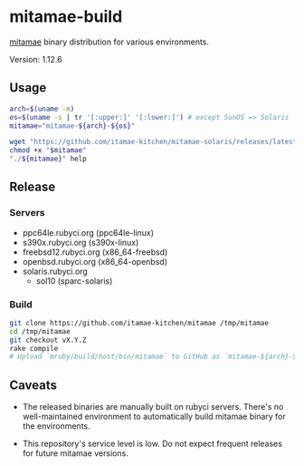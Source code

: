 # mitamae-build

[mitamae](https://github.com/itamae-kitchen/mitamae) binary distribution for various environments.

Version: 1.12.6

## Usage

```bash
arch=$(uname -m)
os=$(uname -s | tr '[:upper:]' '[:lower:]') # except SunOS => Solaris
mitamae="mitamae-${arch}-${os}"

wget "https://github.com/itamae-kitchen/mitamae-solaris/releases/latest/download/${mitamae}"
chmod +x "$mitamae"
"./${mitamae}" help
```

## Release
### Servers

* ppc64le.rubyci.org (ppc64le-linux)
* s390x.rubyci.org (s390x-linux)
* freebsd12.rubyci.org (x86\_64-freebsd)
* openbsd.rubyci.org (x86\_64-openbsd)
* solaris.rubyci.org
  * sol10 (sparc-solaris)

### Build

```bash
git clone https://github.com/itamae-kitchen/mitamae /tmp/mitamae
cd /tmp/mitamae
git checkout vX.Y.Z
rake compile
# Upload `mruby/build/host/bin/mitamae` to GitHub as `mitamae-${arch}-${os}`
```

## Caveats

* The released binaries are manually built on rubyci servers.
  There's no well-maintained environment to automatically build mitamae binary for the environments.

* This repository's service level is low.
  Do not expect frequent releases for future mitamae versions.
